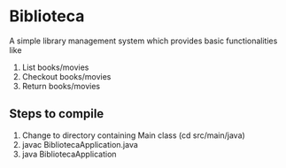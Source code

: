 # Biblioteca

A simple library management system which provides basic functionalities like
1. List books/movies
2. Checkout books/movies
3. Return books/movies

## Steps to compile
1. Change to directory containing Main class (cd src/main/java)
2. javac BibliotecaApplication.java
3. java BibliotecaApplication
